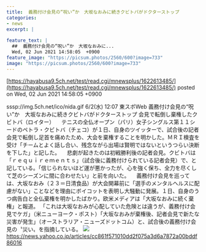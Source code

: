 ```yaml
---
title:  義務付け会見の“呪い”か　大坂なおみに続きクビトバがドクターストップ  
categories:
- news
excerpt: |
  
feature_text: |
  ##  義務付け会見の“呪い”か　大坂なおみに...
  Wed, 02 Jun 2021 14:58:05  +0900
feature_image: "https://picsum.photos/2560/600?image=733"
image: "https://picsum.photos/2560/600?image=733"
---
```


[https://hayabusa9.5ch.net/test/read.cgi/mnewsplus/1622613485/](https://hayabusa9.5ch.net/test/read.cgi/mnewsplus/1622613485/)
posted on Wed, 02 Jun 2021 14:58:05  +0900

<!--more-->

sssp://img.5ch.net/ico/nida.gif 6/2(水) 12:07 東スポWeb 義務付け会見の“呪い”か　大坂なおみに続きクビトバがドクターストップ 会見で転倒し棄権したクビトバ（ロイター） 　テニスの全仏オープン（パリ）女子シングルス第１１シードのペトラ・クビトバ（チェコ）が１日、自身のツイッターで、試合後の記者会見で転倒し足首を痛めたため、大会を棄権することを明かした。ＭＲＩ検査を受け「チームとよく話し合い、残念ながら出場は賢明ではないというつらい決断を下した」と記した。 　悲劇が起きたのは初戦勝利後の記者会見。クビトバは「ｒｅｑｕｉｒｅｍｅｎｔｓ」（試合後に義務付けられている記者会見）で、と記している。「信じられないほど運が悪かったが、心を強く保ち、全力を尽くして芝のシーズンに間に合わせたい」と前を向いた。 　義務付け会見を巡っては、大坂なおみ（２３＝日清食品）が大会開幕前に「選手のメンタルヘルスに配慮がない」ことなどを理由にボイコットを表明し大騒動に発展。１日、自身のうつ病告白と全仏棄権を明かしたばかり。欧米メディアは「大坂なおみに続く棄権」と報道。 「これは大坂なおみが心配していた危険とは違うが、義務付け会見でケガ」（米ニューヨーク・ポスト）「大坂なおみが棄権後、記者会見で新たな災害が発生」（オーストラリア・ニューズドットコム）と、試合後の義務付け会見の〝災い〟を指摘している。 ![](https://amd-pctr.c.yimg.jp/r/iwiz-amd/20210602-03243330-tospoweb-000-7-view.jpg) https://news.yahoo.co.jp/articles/cc861f571010dd2f075a3d6a7872a00bddf86016
